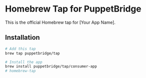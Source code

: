 # Homebrew Tap for PuppetBridge 

This is the official Homebrew tap for [Your App Name].

## Installation

```bash
# Add this tap
brew tap puppetbridge/tap

# Install the app
brew install puppetbridge/tap/consumer-app
# homebrew-tap
